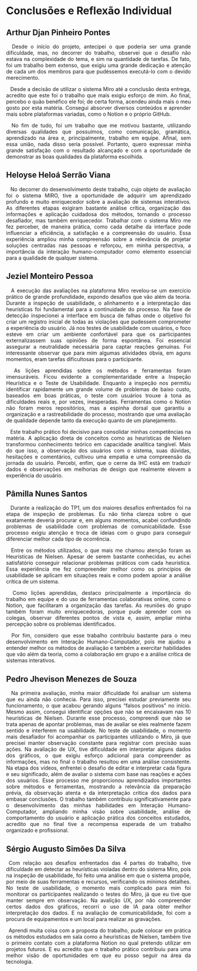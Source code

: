 <div align="justify">
  
# Conclusões e Reflexão Individual

## Arthur Djan Pinheiro Pontes

&ensp; Desde o início do projeto, antecipei o que poderia ser uma grande dificuldade, mas, no decorrer do trabalho, observei que o desafio não estava na complexidade do tema, e sim na quantidade de tarefas. De fato, foi um trabalho bem extenso, que exigiu uma grande dedicação e atenção de cada um dos membros para que pudéssemos executá-lo com o devido merecimento.

&ensp; Desde a decisão de utilizar o sistema Miro até a conclusão desta entrega, acredito que este foi o trabalho que mais exigiu esforço de mim. Ao final, percebo o quão benéfico ele foi; de certa forma, acendeu ainda mais o meu gosto por esta matéria. Consegui absorver diversos conteúdos e aprender mais sobre plataformas variadas, como o Notion e o próprio GitHub.

&ensp; No fim de tudo, foi um trabalho que me motivou bastante, utilizando diversas qualidades que possuímos, como comunicação, gramática, aprendizado na área e, principalmente, trabalho em equipe. Afinal, sem essa união, nada disso seria possível. Portanto, quero expressar minha grande satisfação com o resultado alcançado e com a oportunidade de demonstrar as boas qualidades da plataforma escolhida.

## Heloyse Heloá Serrão Viana

&ensp; No decorrer do desenvolvimento deste trabalho, cujo objeto de avaliação foi o sistema MIRO, tive a oportunidade de adquirir um aprendizado profundo e muito enriquecedor sobre a avaliação de sistemas interativos. As diferentes etapas exigiram bastante análise crítica, organização das informações e aplicação cuidadosa dos métodos, tornando o processo desafiador, mas também enriquecedor. Trabalhar com o sistema Miro me fez perceber, de maneira prática, como cada detalhe da interface pode influenciar a eficiência, a satisfação e a compreensão do usuário. Essa experiência ampliou minha compreensão sobre a relevância de projetar soluções centradas nas pessoas e reforçou, em minha perspectiva, a importância da interação humano-computador como elemento essencial para a qualidade de qualquer sistema.
</div>

<div align="justify">

## Jeziel Monteiro Pessoa

&ensp; A execução das avaliações na plataforma Miro revelou-se um exercício prático de grande profundidade, expondo desafios que vão além da teoria. Durante a inspeção de usabilidade, o alinhamento e a interpretação das heurísticas foi fundamental para a continuidade do processo. Na fase de detecção inspecionei a interface em busca de falhas onde o objetivo foi criar um registro inicial de todas as violações que pudessem comprometer a experiência do usuário. Já nos testes de usabilidade com usuários, o foco esteve em criar um ambiente confortável para que os participantes externalizassem suas opiniões de forma espontânea. Foi essencial assegurar a neutralidade necessária para captar reações genuínas. Foi interessante observar que para mim algumas atividades óbvia, em aguns momentos, eram tarefas dificultosas para o participante.


&ensp; As lições aprendidas sobre os métodos e ferramentas foram imensuráveis. Ficou evidente a complementaridade entre a Inspeção Heurística e o Teste de Usabilidade. Enquanto a inspeção nos permitiu identificar rapidamente um grande volume de problemas de baixo custo, baseados em boas práticas, o teste com usuários trouxe à tona as dificuldades reais e, por vezes, inesperadas. Ferramentas como o Notion não foram meros repositórios, mas a espinha dorsal que garantiu a organização e a rastreabilidade do processo, mostrando que uma avaliação de qualidade depende tanto da execução quanto de um planejamento. 


&ensp; Este trabalho prático foi decisivo para consolidar minhas competências na matéria. A aplicação direta de conceitos como as heurísticas de Nielsen transformou conhecimento teórico em capacidade analítica tangível. Mais do que isso, a observação dos usuários com o sistema, suas dúvidas, hesitações e comentários, cultivou uma empatia e uma compreensão da jornada do usuário. Percebi, enfim, que o cerne da IHC está em traduzir dados e observações em melhorias de design que realmente elevem a experiência do usuário.

## Pâmilla Nunes Santos

&ensp; Durante a realização do TP1, um dos maiores desafios enfrentados foi na etapa de inspeção de problemas. Eu não tinha clareza sobre o que exatamente deveria procurar e, em alguns momentos, acabei confundindo problemas de usabilidade com problemas de comunicabilidade. Esse processo exigiu atenção e troca de ideias com o grupo para conseguir diferenciar melhor cada tipo de ocorrência.

&ensp; Entre os métodos utilizados, o que mais me chamou atenção foram as Heurísticas de Nielsen. Apesar de serem bastante conhecidas, eu achei satisfatório conseguir relacionar problemas práticos com cada heurística. Essa experiência me fez compreender melhor como os princípios de usabilidade se aplicam em situações reais e como podem apoiar a análise crítica de um sistema.

&ensp; Como lições aprendidas, destaco principalmente a importância do trabalho em equipe e do uso de ferramentas colaborativas online, como o Notion, que facilitaram a organização das tarefas. As reuniões do grupo também foram muito enriquecedoras, porque pude aprender com os colegas, observar diferentes pontos de vista e, assim, ampliar minha percepção sobre os problemas identificados.

&ensp; Por fim, considero que esse trabalho contribuiu bastante para o meu desenvolvimento em Interação Humano-Computador, pois me ajudou a entender melhor os métodos de avaliação e também a exercitar habilidades que vão além da teoria, como a colaboração em grupo e a análise crítica de sistemas interativos.
</div>

<div align="justify">

## Pedro Jhevison Menezes de Souza

&ensp; Na primeira avaliação, minha maior dificuldade foi analisar um sistema que eu ainda não conhecia. Para isso, precisei estudar previamente seu funcionamento, o que acabou gerando alguns “falsos positivos” no início. Mesmo assim, consegui identificar opções que não se encaixavam nas 10 heurísticas de Nielsen. Durante esse processo, compreendi que não se trata apenas de apontar problemas, mas de avaliar se eles realmente fazem sentido e interferem na usabilidade. No teste de usabilidade, o momento mais desafiador foi acompanhar os participantes utilizando o Miro, já que precisei manter observação constante para registrar com precisão suas ações. Na avaliação de UX, tive dificuldade em interpretar alguns dados dos gráficos, o que exigiu esforço adicional para compreender as informações, mas no final o trabalho resultou em uma análise consistente. Na etapa dos vídeos, enfrentei o desafio de editar e interpretar cada figura e seu significado, além de avaliar o sistema com base nas reações e ações dos usuários. Esse processo me proporcionou aprendizados importantes sobre métodos e ferramentas, mostrando a relevância da preparação prévia, da observação atenta e da interpretação crítica dos dados para embasar conclusões. O trabalho também contribuiu significativamente para o desenvolvimento das minhas habilidades em Interação Humano-Computador, ampliando minha visão sobre usabilidade, análise de comportamento do usuário e aplicação prática dos conceitos estudados, acredito que no final tive a recompensa esperada de um trabalho organizado e profissional.
</div>

<div align="justify">

## Sérgio Augusto Simões Da Silva

&ensp;Com relação aos desafios enfrentados das 4 partes do trabalho, tive dificuldade em detectar as heurísticas violadas dentro do sistema Miro, pois na inspeção de usabilidade, foi feito uma análise em que o sistema propõe, por meio de suas ferramentas e recursos, verificando os mínimos detalhes. No teste de usabilidade, o momento mais complicado para mim foi monitorar os participantes realizando o testes do Miro, já que eu tive que manter sempre em observação. Na avalição UX, por não compreender certos dados dos gráficos, recorri o uso de IA para obter melhor interpretação dos dados. E na avaliação de comunicabilidade, foi com a procura de equipamentos e um local para realizar as gravações.

&ensp;Aprendi muita coisa com a proposta do trabalho, pude colocar em prática os métodos estudados em sala como a heurísticas de Nielsen, também tive o primeiro contato com a plataforma Notion no qual pretendo utilizar em projetos futuros. E eu acredito que o trabalho prático contribuiu para uma melhor visão de oportunidades em que eu posso seguir na área da tecnologia.
</div>




